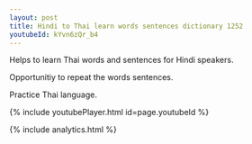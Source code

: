 ```yaml
---
layout: post
title: Hindi to Thai learn words sentences dictionary 1252 
youtubeId: kYvn6zQr_b4
---
```

 
 
Helps to learn Thai words and sentences for Hindi speakers.

Opportunitiy to repeat the words sentences. 

Practice Thai language. 
 
{% include youtubePlayer.html id=page.youtubeId %}
 
 
{% include analytics.html %}